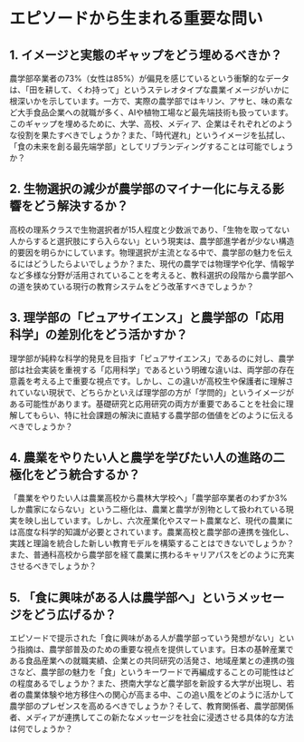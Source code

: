 # エピソードから生まれる重要な問い

## 1. イメージと実態のギャップをどう埋めるべきか？

農学部卒業者の73%（女性は85%）が偏見を感じているという衝撃的なデータは、「田を耕して、くわ持って」というステレオタイプな農業イメージがいかに根深いかを示しています。一方で、実際の農学部ではキリン、アサヒ、味の素など大手食品企業への就職が多く、AIや植物工場など最先端技術も扱っています。このギャップを埋めるために、大学、高校、メディア、企業はそれぞれどのような役割を果たすべきでしょうか？また、「時代遅れ」というイメージを払拭し、「食の未来を創る最先端学部」としてリブランディングすることは可能でしょうか？

## 2. 生物選択の減少が農学部のマイナー化に与える影響をどう解決するか？

高校の理系クラスで生物選択者が15人程度と少数派であり、「生物を取ってない人からすると選択肢にすら入らない」という現実は、農学部進学者が少ない構造的要因を明らかにしています。物理選択が主流となる中で、農学部の魅力を伝えるにはどうしたらよいでしょうか？また、現代の農学では物理学や化学、情報学など多様な分野が活用されていることを考えると、教科選択の段階から農学部への道を狭めている現行の教育システムをどう改革すべきでしょうか？

## 3. 理学部の「ピュアサイエンス」と農学部の「応用科学」の差別化をどう活かすか？

理学部が純粋な科学的発見を目指す「ピュアサイエンス」であるのに対し、農学部は社会実装を重視する「応用科学」であるという明確な違いは、両学部の存在意義を考える上で重要な視点です。しかし、この違いが高校生や保護者に理解されていない現状で、どちらかといえば理学部の方が「学問的」というイメージがある可能性があります。基礎研究と応用研究の両方が重要であることを社会に理解してもらい、特に社会課題の解決に直結する農学部の価値をどのように伝えるべきでしょうか？

## 4. 農業をやりたい人と農学を学びたい人の進路の二極化をどう統合するか？

「農業をやりたい人は農業高校から農林大学校へ」「農学部卒業者のわずか3%しか農家にならない」という二極化は、農業と農学が別物として扱われている現実を映し出しています。しかし、六次産業化やスマート農業など、現代の農業には高度な科学的知識が必要とされています。農業高校と農学部の連携を強化し、実践と理論を統合した新しい教育モデルを構築することはできないでしょうか？また、普通科高校から農学部を経て農業に携わるキャリアパスをどのように充実させるべきでしょうか？

## 5. 「食に興味がある人は農学部へ」というメッセージをどう広げるか？

エピソードで提示された「食に興味がある人が農学部っていう発想がない」という指摘は、農学部普及のための重要な視点を提供しています。日本の基幹産業である食品産業への就職実績、企業との共同研究の活発さ、地域産業との連携の強さなど、農学部の魅力を「食」というキーワードで再編成することの可能性はどの程度あるでしょうか？また、摂南大学など農学部を新設する大学が出現し、若者の農業体験や地方移住への関心が高まる中、この追い風をどのように活かして農学部のプレゼンスを高めるべきでしょうか？そして、教育関係者、農学部関係者、メディアが連携してこの新たなメッセージを社会に浸透させる具体的な方法は何でしょうか？